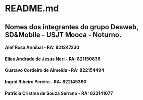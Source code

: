 # README.md
<h2> Nomes dos integrantes do grupo Desweb, SD&Mobile - USJT Mooca - Noturno. </h2>

<div>
  <h4> Alef Rosa Annibal - RA: 821247230 </h4>
  <h4> Elias Andrade de Jesus Neri - RA: 821150836 </h4>
  <h4> Gustavo Cordeiro de Almeida - RA: 822154494 </h4>
  <h4> Ingrid Ribeiro Pereira - RA: 822145390 </h4>
  <h4> Patrícia Cristina de Souza Serrano - RA: 822141077 </h4>
</div>
